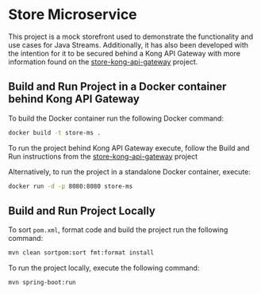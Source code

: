 # Store Microservice

This project is a mock storefront used to demonstrate the functionality and use cases for Java Streams. 
Additionally, it has also been developed with the intention for it to be secured behind a 
Kong API Gateway with more information found on the 
[store-kong-api-gateway](https://github.com/DavidManolitsas/store-kong-api-gateway) project.


## Build and Run Project in a Docker container behind Kong API Gateway

To build the Docker container run the following Docker command:
```bash
docker build -t store-ms .
```

To run the project behind Kong API Gateway execute, follow the Build and Run instructions from the
[store-kong-api-gateway](https://github.com/DavidManolitsas/store-kong-api-gateway) project

Alternatively, to run the project in a standalone Docker container, execute:
```bash
docker run -d -p 8080:8080 store-ms
```

## Build and Run Project Locally

To sort `pom.xml`,  format code  and build the project run the following command:
```bash
mvn clean sortpom:sort fmt:format install
```

To run the project locally, execute the following command:
```bash
mvn spring-boot:run
```
